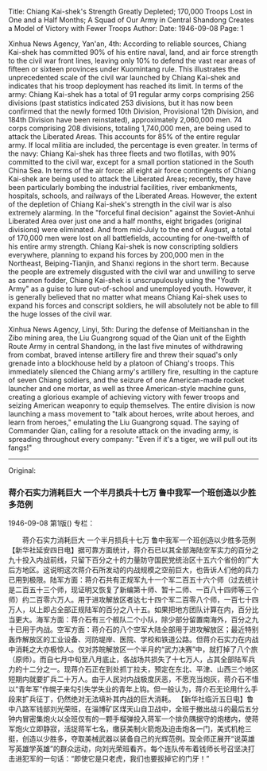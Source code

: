 Title: Chiang Kai-shek's Strength Greatly Depleted; 170,000 Troops Lost in One and a Half Months; A Squad of Our Army in Central Shandong Creates a Model of Victory with Fewer Troops
Author:
Date: 1946-09-08
Page: 1

Xinhua News Agency, Yan'an, 4th: According to reliable sources, Chiang Kai-shek has committed 90% of his entire naval, land, and air force strength to the civil war front lines, leaving only 10% to defend the vast rear areas of fifteen or sixteen provinces under Kuomintang rule. This illustrates the unprecedented scale of the civil war launched by Chiang Kai-shek and indicates that his troop deployment has reached its limit. In terms of the army: Chiang Kai-shek has a total of 91 regular army corps comprising 256 divisions (past statistics indicated 253 divisions, but it has now been confirmed that the newly formed 10th Division, Provisional 12th Division, and 184th Division have been reinstated), approximately 2,060,000 men. 74 corps comprising 208 divisions, totaling 1,740,000 men, are being used to attack the Liberated Areas. This accounts for 85% of the entire regular army. If local militia are included, the percentage is even greater. In terms of the navy: Chiang Kai-shek has three fleets and two flotillas, with 90% committed to the civil war, except for a small portion stationed in the South China Sea. In terms of the air force: all eight air force contingents of Chiang Kai-shek are being used to attack the Liberated Areas; recently, they have been particularly bombing the industrial facilities, river embankments, hospitals, schools, and railways of the Liberated Areas. However, the extent of the depletion of Chiang Kai-shek's strength in the civil war is also extremely alarming. In the "forceful final decision" against the Soviet-Anhui Liberated Area over just one and a half months, eight brigades (original divisions) were eliminated. And from mid-July to the end of August, a total of 170,000 men were lost on all battlefields, accounting for one-twelfth of his entire army strength. Chiang Kai-shek is now conscripting soldiers everywhere, planning to expand his forces by 200,000 men in the Northeast, Beiping-Tianjin, and Shanxi regions in the short term. Because the people are extremely disgusted with the civil war and unwilling to serve as cannon fodder, Chiang Kai-shek is unscrupulously using the "Youth Army" as a guise to lure out-of-school and unemployed youth. However, it is generally believed that no matter what means Chiang Kai-shek uses to expand his forces and conscript soldiers, he will absolutely not be able to fill the huge losses of the civil war.

Xinhua News Agency, Linyi, 5th: During the defense of Meitianshan in the Zibo mining area, the Liu Guangrong squad of the Qian unit of the Eighth Route Army in central Shandong, in the last five minutes of withdrawing from combat, braved intense artillery fire and threw their squad's only grenade into a blockhouse held by a platoon of Chiang's troops. This immediately silenced the Chiang army's artillery fire, resulting in the capture of seven Chiang soldiers, and the seizure of one American-made rocket launcher and one mortar, as well as three American-style machine guns, creating a glorious example of achieving victory with fewer troops and seizing American weaponry to equip themselves. The entire division is now launching a mass movement to "talk about heroes, write about heroes, and learn from heroes," emulating the Liu Guangrong squad. The saying of Commander Qian, calling for a resolute attack on the invading army, is spreading throughout every company: "Even if it's a tiger, we will pull out its fangs!"



<hr /> 

Original: 


### 蒋介石实力消耗巨大  一个半月损兵十七万  鲁中我军一个班创造以少胜多范例

1946-09-08
第1版()
专栏：

　　蒋介石实力消耗巨大
    一个半月损兵十七万
    鲁中我军一个班创造以少胜多范例
    【新华社延安四日电】据可靠方面统计，蒋介石已以其全部海陆空军实力的百分之九十投入内战前线，只留下百分之十的力量防守国民党统治区十五六个省份的广大后方地区。这说明这次蒋介石所发动的内战规模之空前巨大，也告诉人们他的兵力已用到极限。陆军方面：蒋介石共有正规军九十一个军二百五十六个师（过去统计是二百五十三个师，现证明又恢复了新编第十师、暂十二师、一百八十四师等三个师）约二百零六万人。用于进攻解放区者达七十四个军二百零八个师，一百七十四万人，以上即占全部正规陆军的百分之八十五。如果把地方团队计算在内，百分比当更大。海军方面：蒋介石有三个舰队二个小队，除少部分留置南海外，百分之九十已用于内战。空军方面：蒋介石的八个空军大陆全部用于进攻解放区；最近特别轰炸解放区的工业设备、河防堤岸、医院、学校和铁道公路。但蒋介石实力在内战中消耗之大亦极惊人。仅对苏皖解放区一个半月的“武力决赛”中，就打掉了八个旅（原师）。而自七月中旬至八月底止，各战场共损失了十七万人，占其全部陆军兵力的十二分之一。现蒋介石正在到处抓丁拉夫，预定在东北、平津、山西三个地区短期内就要扩兵二十万人。由于人民对内战极度厌恶，不愿充当炮灰，蒋介石不惜以“青年军”作幌子来勾引失学失业的青年上钩。但一般认为，蒋介石无论用什么手段来扩兵征丁，仍然绝对无法填补其内战的巨大消耗。
    【新华社临沂五日电】鲁中八路军钱部刘光荣班，在淄博矿区煤天山自卫战中，全班于撤出战斗的最后五分钟内冒密集炮火以全班仅有的一颗手榴弹投入蒋军一个排负隅据守的炮楼内，使蒋军炮火立即静寂，活捉蒋军七名，缴获美制火箭炮及迫击炮各一门，美式机枪三挺，创造以少胜多，夺取美械武器以装备自己的光辉范例。现全师正展开“说英雄写英雄学英雄”的群众运动，向刘光荣班看齐。每个连队传布着钱师长号召坚决打击进犯军的一句话：“即使它是只老虎，我们也要拔掉它的门牙！”
